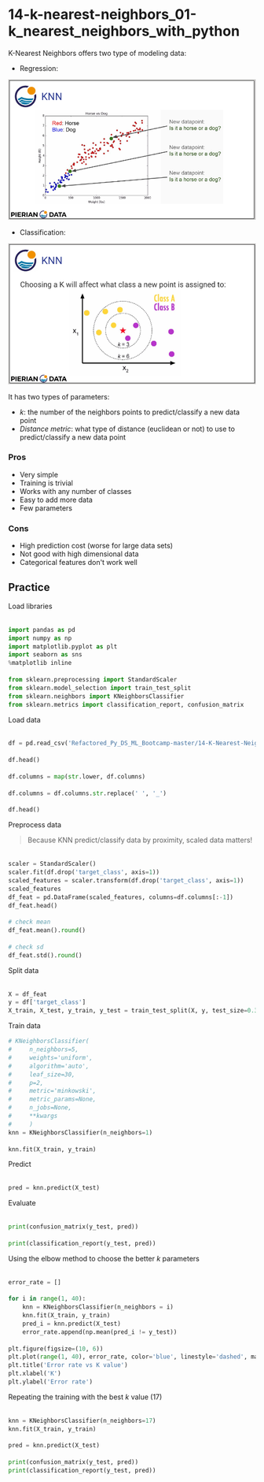# 14-k-nearest-neighbors_01-k_nearest_neighbors_with_python

K-Nearest Neighbors offers two type of modeling data:

- Regression:

![](img/knn-regression.png)

- Classification:

![](img/knn-classification.png)


It has two types of parameters:

- *k*: the number of the neighbors points to predict/classify a new data point
- *Distance metric*: what type of distance (euclidean or not) to use to predict/classify a new data point

### Pros

- Very simple
- Training is trivial
- Works with any number of classes
- Easy to add more data
- Few parameters

### Cons

- High prediction cost (worse for large data sets)
- Not good with high dimensional data
- Categorical features don't work well

## Practice

Load libraries

```python

import pandas as pd
import numpy as np
import matplotlib.pyplot as plt
import seaborn as sns
%matplotlib inline

from sklearn.preprocessing import StandardScaler
from sklearn.model_selection import train_test_split
from sklearn.neighbors import KNeighborsClassifier
from sklearn.metrics import classification_report, confusion_matrix

```

Load data

```python

df = pd.read_csv('Refactored_Py_DS_ML_Bootcamp-master/14-K-Nearest-Neighbors/Classified Data', index_col=0)

df.head()

df.columns = map(str.lower, df.columns)

df.columns = df.columns.str.replace(' ', '_')

df.head()

```

Preprocess data

> Because KNN predict/classify data by proximity, scaled data matters!

```python

scaler = StandardScaler()
scaler.fit(df.drop('target_class', axis=1))
scaled_features = scaler.transform(df.drop('target_class', axis=1))
scaled_features
df_feat = pd.DataFrame(scaled_features, columns=df.columns[:-1])
df_feat.head()

# check mean
df_feat.mean().round()

# check sd
df_feat.std().round()

```

Split data

```python

X = df_feat
y = df['target_class']
X_train, X_test, y_train, y_test = train_test_split(X, y, test_size=0.3, random_state=101)

```

Train data

```python
# KNeighborsClassifier(
#     n_neighbors=5,
#     weights='uniform',
#     algorithm='auto',
#     leaf_size=30,
#     p=2,
#     metric='minkowski',
#     metric_params=None,
#     n_jobs=None,
#     **kwargs
#     )
knn = KNeighborsClassifier(n_neighbors=1)

knn.fit(X_train, y_train)

```

Predict

```python

pred = knn.predict(X_test)

```

Evaluate

```python

print(confusion_matrix(y_test, pred))

print(classification_report(y_test, pred))

```

Using the elbow method to choose the better *k* parameters

```python

error_rate = []

for i in range(1, 40):
    knn = KNeighborsClassifier(n_neighbors = i)
    knn.fit(X_train, y_train)
    pred_i = knn.predict(X_test)
    error_rate.append(np.mean(pred_i != y_test))

plt.figure(figsize=(10, 6))
plt.plot(range(1, 40), error_rate, color='blue', linestyle='dashed', marker='o', markerfacecolor='red', markersize=10)
plt.title('Error rate vs K value')
plt.xlabel('K')
plt.ylabel('Error rate')

```

Repeating the training with the best *k* value (17)

```python

knn = KNeighborsClassifier(n_neighbors=17)
knn.fit(X_train, y_train)

pred = knn.predict(X_test)

print(confusion_matrix(y_test, pred))
print(classification_report(y_test, pred))

```
